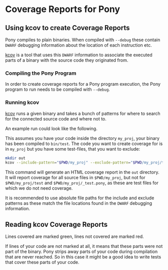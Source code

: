 # Coverage Reports for Pony

## Using kcov to create Coverage Reports

Pony compiles to plain binaries. When compiled with `--debug` these contain `DWARF` debugging information about the location of each instruction etc.

[kcov](https://github.com/SimonKagstrom/kcov) is a tool that uses this `DWARF` information to associate the executed parts of a binary with the source code they originated from.

### Compiling the Pony Program

In order to create coverage reports for a Pony program execution, the Pony program to run needs to be compiled with `--debug`.

### Running kcov

[kcov](https://github.com/SimonKagstrom/kcov) runs a given binary and takes a bunch of patterns for where to search for the connected source code and where not to.

An example run could look like the following.

This assumes you have your code inside the directory `my_proj`, your binary has been compiled to `bin/test`. The code you want to create coverage for is in `my_proj` but you have some test-files, that you want to exclude:

```bash
mkdir out
kcov --include-pattern="$PWD/my_proj" --exclude-pattern="$PWD/my_proj/test,$PWD/my_proj/_test.pony" ./out bin/test
```

This command will generate an HTML coverage report in the `out` directory. It will report coverage for all source files in `$PWD/my_proj`, but not for `$PWD/my_proj/test` and `$PWD/my_proj/_test.pony`, as these are test files for which we do not need coverage.

It is recommended to use absolute file paths for the include and exclude patterns as these match the file locations found in the `DWARF` debugging information.

## Reading kcov Coverage Reports

Lines covered are marked green, lines not covered are marked red.

If lines of your code are not marked at all, it means that these parts were not part of the binary. Pony strips away parts of your code during compilation that are never reached. So in this case it might be a good idea to write tests that cover these parts of your code.
